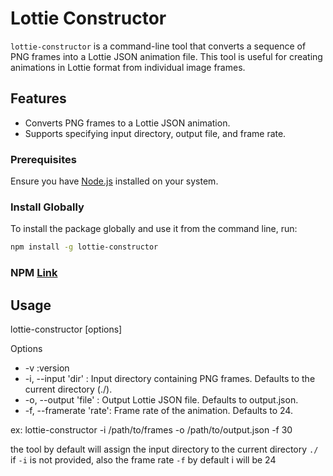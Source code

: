 # Lottie Constructor

`lottie-constructor` is a command-line tool that converts a sequence of PNG frames into a Lottie JSON animation file. This tool is useful for creating animations in Lottie format from individual image frames.

## Features

-   Converts PNG frames to a Lottie JSON animation.
-   Supports specifying input directory, output file, and frame rate.

### Prerequisites

Ensure you have [Node.js](https://nodejs.org/) installed on your system.

### Install Globally

To install the package globally and use it from the command line, run:

```sh
npm install -g lottie-constructor
```

### NPM [Link](https://www.npmjs.com/package/lottie-constructor)

## Usage

lottie-constructor [options]

Options

-   -v :version
-   -i, --input 'dir' : Input directory containing PNG frames. Defaults to the current directory (./).
-   -o, --output 'file' : Output Lottie JSON file. Defaults to output.json.
-   -f, --framerate 'rate': Frame rate of the animation. Defaults to 24.

ex: lottie-constructor -i /path/to/frames -o /path/to/output.json -f 30

the tool by default will assign the input directory to the current directory `./` if `-i` is not provided, also the frame rate `-f` by default i will be 24
